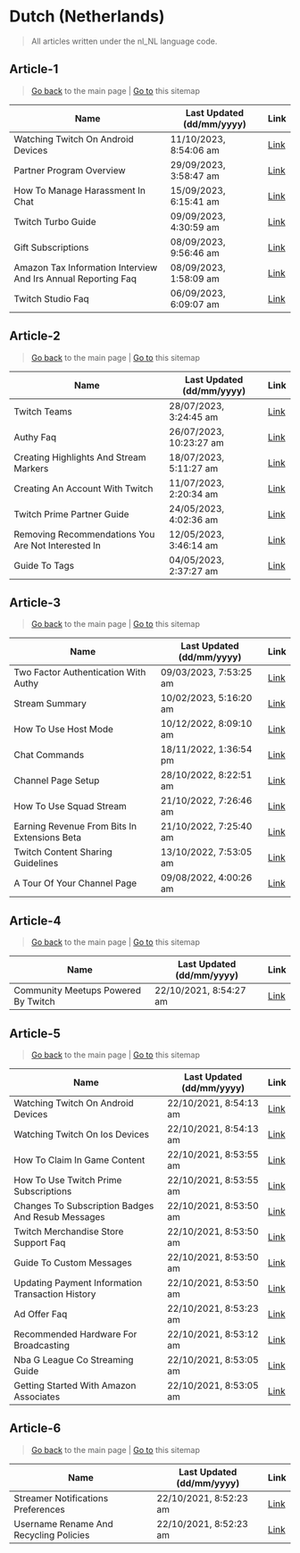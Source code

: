# Dutch (Netherlands)
> All articles written under the nl_NL language code. 

## Article-1
> [Go back](../README.md) to the main page | [Go to](https://help.twitch.tv/s/sitemap-topicarticle-1.xml) this sitemap

| Name                                                          | Last Updated (dd/mm/yyyy) | Link                                                                                                                   |
|---------------------------------------------------------------|---------------------------|------------------------------------------------------------------------------------------------------------------------|
| Watching Twitch On Android Devices                            | 11/10/2023, 8:54:06 am    | [Link](https://help.twitch.tv/s/article/watching-twitch-on-android-devices?language=nl_NL)                             |
| Partner Program Overview                                      | 29/09/2023, 3:58:47 am    | [Link](https://help.twitch.tv/s/article/partner-program-overview?language=nl_NL)                                       |
| How To Manage Harassment In Chat                              | 15/09/2023, 6:15:41 am    | [Link](https://help.twitch.tv/s/article/how-to-manage-harassment-in-chat?language=nl_NL)                               |
| Twitch Turbo Guide                                            | 09/09/2023, 4:30:59 am    | [Link](https://help.twitch.tv/s/article/twitch-turbo-guide?language=nl_NL)                                             |
| Gift Subscriptions                                            | 08/09/2023, 9:56:46 am    | [Link](https://help.twitch.tv/s/article/gift-subscriptions?language=nl_NL)                                             |
| Amazon Tax Information Interview And Irs Annual Reporting Faq | 08/09/2023, 1:58:09 am    | [Link](https://help.twitch.tv/s/article/amazon-tax-information-interview-and-irs-annual-reporting-faq?language=nl_NL)  |
| Twitch Studio Faq                                             | 06/09/2023, 6:09:07 am    | [Link](https://help.twitch.tv/s/article/twitch-studio-faq?language=nl_NL)                                              |



## Article-2
> [Go back](../README.md) to the main page | [Go to](https://help.twitch.tv/s/sitemap-topicarticle-2.xml) this sitemap

| Name                                               | Last Updated (dd/mm/yyyy) | Link                                                                                                        |
|----------------------------------------------------|---------------------------|-------------------------------------------------------------------------------------------------------------|
| Twitch Teams                                       | 28/07/2023, 3:24:45 am    | [Link](https://help.twitch.tv/s/article/twitch-teams?language=nl_NL)                                        |
| Authy Faq                                          | 26/07/2023, 10:23:27 am   | [Link](https://help.twitch.tv/s/article/authy-faq?language=nl_NL)                                           |
| Creating Highlights And Stream Markers             | 18/07/2023, 5:11:27 am    | [Link](https://help.twitch.tv/s/article/creating-highlights-and-stream-markers?language=nl_NL)              |
| Creating An Account With Twitch                    | 11/07/2023, 2:20:34 am    | [Link](https://help.twitch.tv/s/article/creating-an-account-with-twitch?language=nl_NL)                     |
| Twitch Prime Partner Guide                         | 24/05/2023, 4:02:36 am    | [Link](https://help.twitch.tv/s/article/twitch-prime-partner-guide?language=nl_NL)                          |
| Removing Recommendations You Are Not Interested In | 12/05/2023, 3:46:14 am    | [Link](https://help.twitch.tv/s/article/Removing-recommendations-you-are-not-interested-in?language=nl_NL)  |
| Guide To Tags                                      | 04/05/2023, 2:37:27 am    | [Link](https://help.twitch.tv/s/article/guide-to-tags?language=nl_NL)                                       |



## Article-3
> [Go back](../README.md) to the main page | [Go to](https://help.twitch.tv/s/sitemap-topicarticle-3.xml) this sitemap

| Name                                         | Last Updated (dd/mm/yyyy) | Link                                                                                                  |
|----------------------------------------------|---------------------------|-------------------------------------------------------------------------------------------------------|
| Two Factor Authentication With Authy         | 09/03/2023, 7:53:25 am    | [Link](https://help.twitch.tv/s/article/two-factor-authentication-with-authy?language=nl_NL)          |
| Stream Summary                               | 10/02/2023, 5:16:20 am    | [Link](https://help.twitch.tv/s/article/stream-summary?language=nl_NL)                                |
| How To Use Host Mode                         | 10/12/2022, 8:09:10 am    | [Link](https://help.twitch.tv/s/article/how-to-use-host-mode?language=nl_NL)                          |
| Chat Commands                                | 18/11/2022, 1:36:54 pm    | [Link](https://help.twitch.tv/s/article/chat-commands?language=nl_NL)                                 |
| Channel Page Setup                           | 28/10/2022, 8:22:51 am    | [Link](https://help.twitch.tv/s/article/channel-page-setup?language=nl_NL)                            |
| How To Use Squad Stream                      | 21/10/2022, 7:26:46 am    | [Link](https://help.twitch.tv/s/article/how-to-use-squad-stream?language=nl_NL)                       |
| Earning Revenue From Bits In Extensions Beta | 21/10/2022, 7:25:40 am    | [Link](https://help.twitch.tv/s/article/earning-revenue-from-bits-in-extensions-beta?language=nl_NL)  |
| Twitch Content Sharing Guidelines            | 13/10/2022, 7:53:05 am    | [Link](https://help.twitch.tv/s/article/twitch-content-sharing-guidelines?language=nl_NL)             |
| A Tour Of Your Channel Page                  | 09/08/2022, 4:00:26 am    | [Link](https://help.twitch.tv/s/article/a-tour-of-your-channel-page?language=nl_NL)                   |



## Article-4
> [Go back](../README.md) to the main page | [Go to](https://help.twitch.tv/s/sitemap-topicarticle-4.xml) this sitemap

| Name                                | Last Updated (dd/mm/yyyy) | Link                                                                                         |
|-------------------------------------|---------------------------|----------------------------------------------------------------------------------------------|
| Community Meetups Powered By Twitch | 22/10/2021, 8:54:27 am    | [Link](https://help.twitch.tv/s/article/community-meetups-powered-by-twitch?language=nl_NL)  |



## Article-5
> [Go back](../README.md) to the main page | [Go to](https://help.twitch.tv/s/sitemap-topicarticle-5.xml) this sitemap

| Name                                              | Last Updated (dd/mm/yyyy) | Link                                                                                                       |
|---------------------------------------------------|---------------------------|------------------------------------------------------------------------------------------------------------|
| Watching Twitch On Android Devices                | 22/10/2021, 8:54:13 am    | [Link](https://help.twitch.tv/s/article/watching-twitch-on-android-devices?language=nl_NL)                 |
| Watching Twitch On Ios Devices                    | 22/10/2021, 8:54:13 am    | [Link](https://help.twitch.tv/s/article/watching-twitch-on-ios-devices?language=nl_NL)                     |
| How To Claim In Game Content                      | 22/10/2021, 8:53:55 am    | [Link](https://help.twitch.tv/s/article/how-to-claim-in-game-content?language=nl_NL)                       |
| How To Use Twitch Prime Subscriptions             | 22/10/2021, 8:53:55 am    | [Link](https://help.twitch.tv/s/article/how-to-use-twitch-prime-subscriptions?language=nl_NL)              |
| Changes To Subscription Badges And Resub Messages | 22/10/2021, 8:53:50 am    | [Link](https://help.twitch.tv/s/article/Changes-to-Subscription-Badges-and-Resub-Messages?language=nl_NL)  |
| Twitch Merchandise Store Support Faq              | 22/10/2021, 8:53:50 am    | [Link](https://help.twitch.tv/s/article/twitch-merchandise-store-support-faq?language=nl_NL)               |
| Guide To Custom Messages                          | 22/10/2021, 8:53:50 am    | [Link](https://help.twitch.tv/s/article/guide-to-custom-messages?language=nl_NL)                           |
| Updating Payment Information Transaction History  | 22/10/2021, 8:53:50 am    | [Link](https://help.twitch.tv/s/article/updating-payment-information-transaction-history?language=nl_NL)   |
| Ad Offer Faq                                      | 22/10/2021, 8:53:23 am    | [Link](https://help.twitch.tv/s/article/ad-offer-faq?language=nl_NL)                                       |
| Recommended Hardware For Broadcasting             | 22/10/2021, 8:53:12 am    | [Link](https://help.twitch.tv/s/article/recommended-hardware-for-broadcasting?language=nl_NL)              |
| Nba G League Co Streaming Guide                   | 22/10/2021, 8:53:05 am    | [Link](https://help.twitch.tv/s/article/nba-g-league-co-streaming-guide?language=nl_NL)                    |
| Getting Started With Amazon Associates            | 22/10/2021, 8:53:05 am    | [Link](https://help.twitch.tv/s/article/getting-started-with-amazon-associates?language=nl_NL)             |



## Article-6
> [Go back](../README.md) to the main page | [Go to](https://help.twitch.tv/s/sitemap-topicarticle-6.xml) this sitemap

| Name                                   | Last Updated (dd/mm/yyyy) | Link                                                                                            |
|----------------------------------------|---------------------------|-------------------------------------------------------------------------------------------------|
| Streamer Notifications Preferences     | 22/10/2021, 8:52:23 am    | [Link](https://help.twitch.tv/s/article/streamer-notifications-preferences?language=nl_NL)      |
| Username Rename And Recycling Policies | 22/10/2021, 8:52:23 am    | [Link](https://help.twitch.tv/s/article/username-rename-and-recycling-policies?language=nl_NL)  |



